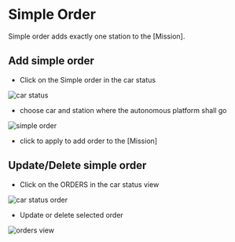 
# Simple Order

Simple order adds exactly one station to the [Mission].


## Add simple order

- Click on the Simple order in the car status

![car status](./img/CarStatus.png)

- choose car and station where the autonomous platform shall go

![simple order](./img/SimpleOrder.png)

- click to apply to add order to the [Mission]

## Update/Delete simple order

- Click on the ORDERS in the car status view

![car status order](./img/CarStatus_Order.png)

- Update or delete selected order

![orders view](./img/OrdersView.png)